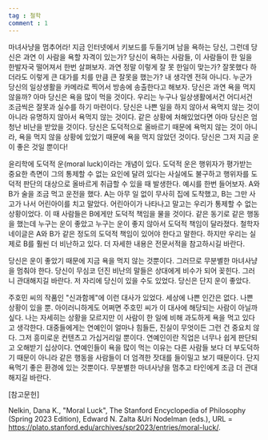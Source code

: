 ```yaml
---
tag : 철학
comment : 1
---
```

마녀사냥을 멈추어라!
지금 인터넷에서 키보드를 두들기며 남을 욕하는 당신, 그런데 당신은 과연 이 사람을 욕할 자격이 있는가?
당신이 욕하는 사람들, 이 사람들이 한 일을 한발자국 떨어져서 한번 살펴보자. 과연 정말 이렇게 잘 못 한일이 맞는가? 잘못했다 하더라도 이렇게 큰 대가를 치를 만큼 큰 잘못을 했는가? 내 생각엔 전혀 아니다. 누군가 당신의 일상생활을 카메라로 찍어서 방송에 송출한다고 해보자. 당신은 과연 욕을 먹지 않을까? 아마 당신은 욕을 많이 먹을 것이다. 우리는 누구나 일상생활에서건 어디서건 조금씩은 잘못과 실수를 하기 마련이다. 당신은 나쁜 일을 하지 않아서 욕먹지 않는 것이 아니라 유명하지 않아서 욕먹지 않는 것이다. 같은 상황에 처해있었다면 아마 당신은 엄청난 비난을 받았을 것이다. 당신은 도덕적으로 올바르기 때문에 욕먹지 않는 것이 아니라, 욕을 먹지 않을 상황에 있었기 때문에 욕을 먹지 않았던 것이다. 당신은 그저 지금 운이 좋은 것일 뿐이다!

윤리학에 도덕적 운(moral luck)이라는 개념이 있다. 도덕적 운은 행위자가 평가받는 중요한 측면이 그의 통제할 수 없는 요인에 달려 있다는 사실에도 불구하고 행위자를 도덕적 판단의 대상으로 올바르게 취급할 수 있을 때 발생한다. 예시를 한번 들어보자. A와 B가 술을 조금 먹고 운전을 했다. A는 아무 일 없이 무사히 집에 도착했고, B는 그만 사고가 나서 어린아이를 치고 말았다. 어린아이가 나타나고 말고는 우리가 통제할 수 없는 상황이었다. 이 때 사람들은 B에게만 도덕적 책임을 물을 것이다. 같은 동기로 같은 행동을 했는데 누구는 운이 좋았고 누구는 운이 좋지 않아서 도덕적 책임이 달라졌다. 철학자 네이글은 A와 B가 같은 정도의 도덕적 책임이 있어야 한다고 말한다. 하지만 우리는 실제로 B를 훨씬 더 비난하고 있다. 더 자세한 내용은 전문서적을 참고하시길 바란다.

당신은 운이 좋았기 때문에 지금 욕을 먹지 않는 것뿐이다. 그러므로 무분별한 마녀사냥을 멈춰야 한다. 당신이 무심코 던진 비난의 말들은 상대에게 비수가 되어 꽂힌다. 그러니 관대해지길 바란다. 저 자리에 당신이 있을 수도 있었다. 당신은 단지 운이 좋았다.

주호민 씨의 작품인 "신과함께"에 이런 대사가 있었다. 세상에 나쁜 인간은 없다. 나쁜 상황이 있을 뿐. 아이러니하게도 어쩌면 주호민 씨가 이 대사에 해당되는 사람이 아닐까 싶다. 나는 자세히는 상황을 모르지만 이 사람이 한 일에 비해 과도하게 욕을 먹고 있다고 생각한다. 대중들에게는 연예인이 얼마나 힘들든, 진실이 무엇이든 그런 건 중요치 않다. 그저 흥미로운 컨텐츠고 가십거리일 뿐이다. 연예인이란 직업은 너무나 쉽게 판단되고 오해받기 십상이다. 연예인들이 욕을 많이 먹는 이유는 다른 사람들 보다 더 부도덕하기 때문이 아니라 같은 행동을 사람들이 더 엄격한 잣대를 들이밀고 보기 때문이다. 단지 욕먹기 좋은 환경에 있는 것뿐이다. 무분별한 마녀사냥을 멈추고 타인에게 조금 더 관대해지길 바란다.



[참고문헌]

Nelkin, Dana K., "Moral Luck", The Stanford Encyclopedia of Philosophy (Spring 2023 Edition), Edward N. Zalta &Uri Nodelman (eds.), URL = <https://plato.stanford.edu/archives/spr2023/entries/moral-luck/>.